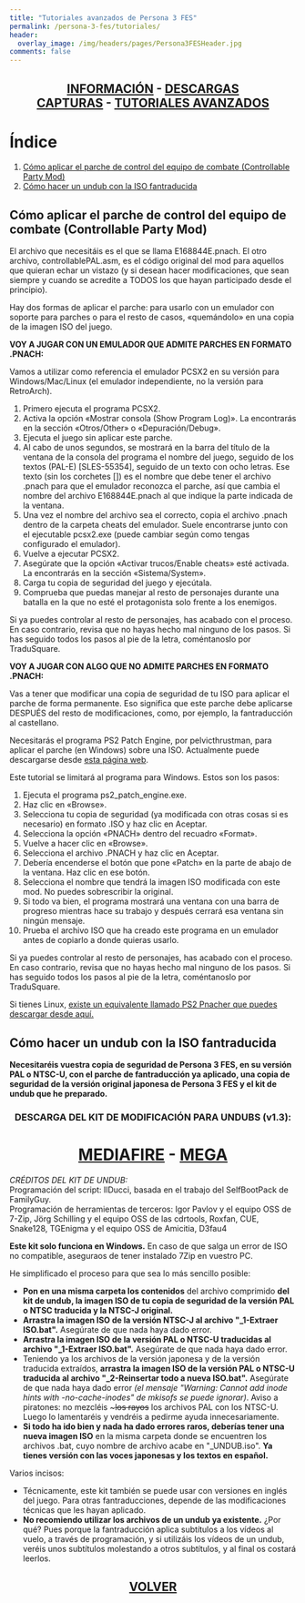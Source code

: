 ```yaml
---
title: "Tutoriales avanzados de Persona 3 FES"
permalink: /persona-3-fes/tutoriales/
header:
  overlay_image: /img/headers/pages/Persona3FESHeader.jpg
comments: false
---
```

<h2 style="text-align: center;"><strong><a href="/persona-3-fes/informacion/">INFORMACIÓN</a> - <a href="/persona-3-fes/descargar/">DESCARGAS</a><br>  
<a href="/persona-3-fes/capturas/">CAPTURAS</a> - <a href="/persona-3-fes/tutoriales/">TUTORIALES AVANZADOS</a><br></strong></h2>

# Índice

1. [Cómo aplicar el parche de control del equipo de combate (Controllable Party Mod)](#tuto1)
2. [Cómo hacer un undub con la ISO fantraducida](#tuto2)

<a name="tuto1"></a>
## Cómo aplicar el parche de control del equipo de combate (Controllable Party Mod)

El archivo que necesitáis es el que se llama E168844E.pnach. El otro 
archivo, controllablePAL.asm, es el código original del mod para aquellos 
que quieran echar un vistazo (y si desean hacer modificaciones, que sean 
siempre y cuando se acredite a TODOS los que hayan participado desde el 
principio).

Hay dos formas de aplicar el parche: para usarlo con un emulador con soporte 
para parches o para el resto de casos, «quemándolo» en una copia de la 
imagen ISO del juego.

**VOY A JUGAR CON UN EMULADOR QUE ADMITE PARCHES EN FORMATO .PNACH:**

Vamos a utilizar como referencia el emulador PCSX2 en su versión para 
Windows/Mac/Linux (el emulador independiente, no la versión para RetroArch).
 1. Primero ejecuta el programa PCSX2.
 2. Activa la opción «Mostrar consola (Show Program Log)». La encontrarás 
    en la sección «Otros/Other» o «Depuración/Debug».
 3. Ejecuta el juego sin aplicar este parche.
 4. Al cabo de unos segundos, se mostrará en la barra del título de la 
    ventana de la consola del programa el nombre del juego, seguido de los 
    textos (PAL-E) [SLES-55354], seguido de un texto con ocho letras. Ese 
    texto (sin los corchetes []) es el nombre que debe tener el archivo 
    .pnach para que el emulador reconozca el parche, así que cambia el 
    nombre del archivo E168844E.pnach al que indique la parte indicada de la 
    ventana.
 5. Una vez el nombre del archivo sea el correcto, copia el archivo .pnach 
    dentro de la carpeta cheats del emulador. Suele encontrarse junto con 
    el ejecutable pcsx2.exe (puede cambiar según como tengas configurado 
    el emulador).
 6. Vuelve a ejecutar PCSX2.
 7. Asegúrate que la opción «Activar trucos/Enable cheats» esté activada. 
    La encontrarás en la sección «Sistema/System».
 8. Carga tu copia de seguridad del juego y ejecútala.
 9. Comprueba que puedas manejar al resto de personajes durante una 
    batalla en la que no esté el protagonista solo frente a los enemigos.

Si ya puedes controlar al resto de personajes, has acabado con el proceso. 
En caso contrario, revisa que no hayas hecho mal ninguno de los pasos. Si 
has seguido todos los pasos al pie de la letra, coméntanoslo por TraduSquare.

**VOY A JUGAR CON ALGO QUE NO ADMITE PARCHES EN FORMATO .PNACH:**

Vas a tener que modificar una copia de seguridad de tu ISO para aplicar el 
parche de forma permanente. Eso significa que este parche debe aplicarse 
DESPUÉS del resto de modificaciones, como, por ejemplo, la fantraducción al 
castellano.

Necesitarás el programa PS2 Patch Engine, por pelvicthrustman, para aplicar 
el parche (en Windows) sobre una ISO. Actualmente puede descargarse desde 
[esta página web](https://www.psx-place.com/threads/ps2-patch-engine-by-pelvicthrustman.19167/).

Este tutorial se limitará al programa para Windows. Estos son los pasos:

 1.  Ejecuta el programa ps2_patch_engine.exe.
 2.  Haz clic en «Browse».
 3.  Selecciona tu copia de seguridad (ya modificada con otras cosas si es 
     necesario) en formato .ISO y haz clic en Aceptar.
 4.  Selecciona la opción «PNACH» dentro del recuadro «Format».
 5.  Vuelve a hacer clic en «Browse».
 6.  Selecciona el archivo .PNACH y haz clic en Aceptar.
 7.  Debería encenderse el botón que pone «Patch» en la parte de abajo de 
     la ventana. Haz clic en ese botón.
 8.  Selecciona el nombre que tendrá la imagen ISO modificada con este mod. 
     No puedes sobrescribir la original.
 9.  Si todo va bien, el programa mostrará una ventana con una barra de 
     progreso mientras hace su trabajo y después cerrará esa ventana sin 
     ningún mensaje.
 10. Prueba el archivo ISO que ha creado este programa en un emulador antes 
     de copiarlo a donde quieras usarlo.

Si ya puedes controlar al resto de personajes, has acabado con el proceso. 
En caso contrario, revisa que no hayas hecho mal ninguno de los pasos. Si 
has seguido todos los pasos al pie de la letra, coméntanoslo por TraduSquare.

Si tienes Linux, [existe un equivalente llamado PS2 Pnacher que puedes descargar desde aquí.](https://github.com/Snaggly/PS2_Pnacher)

<a name="tuto2"></a>
## Cómo hacer un undub con la ISO fantraducida

**Necesitaréis vuestra copia de seguridad de Persona 3 FES, en su versión PAL o NTSC-U, con el parche 
de fantraducción ya aplicado, una copia de seguridad de la versión original japonesa de Persona 3 FES 
y el kit de undub que he preparado.**

<h3 style="text-align: center;">DESCARGA DEL KIT DE MODIFICACIÓN PARA UNDUBS (v1.3):</h3>

<h1 style="text-align: center;"><strong><a href="https://www.mediafire.com/file/hcc7ol8wix3t2l4/KitUndubP3F13.7z/file" target="_blank">MEDIAFIRE</a> - <a href="https://mega.nz/file/EVFAyahR#ud8gu4PKXOYm7ODMaMN-Vx3qjKxIQQ1_qBX1KHI7tZ4" target="_blank">MEGA</a></strong></h1>

_CRÉDITOS DEL KIT DE UNDUB:_  
Programación del script: IlDucci, basada en el trabajo del SelfBootPack de FamilyGuy.  
Programación de herramientas de terceros: Igor Pavlov y el equipo OSS de 7-Zip, Jörg Schilling y el equipo 
OSS de las cdrtools, Roxfan, CUE, Snake128, TGEnigma y el equipo OSS de Amicitia, D3fau4

**Este kit solo funciona en Windows.** En caso de que salga un error de ISO no compatible, aseguraos de tener 
instalado 7Zip en vuestro PC.

He simplificado el proceso para que sea lo más sencillo posible:
 - **Pon en una misma carpeta los contenidos** del archivo comprimido **del kit de undub, la imagen 
   ISO de tu copia de seguridad de la versión PAL o NTSC traducida y la NTSC-J original.**
 - **Arrastra la imagen ISO de la versión NTSC-J al archivo "_1-Extraer ISO.bat".** Asegúrate de que nada 
   haya dado error.
 - **Arrastra la imagen ISO de la versión PAL o NTSC-U traducidas al archivo "_1-Extraer ISO.bat".**
   Asegúrate de que nada haya dado error.
 - Teniendo ya los archivos de la versión japonesa y de la versión traducida extraídos, **arrastra la 
   imagen ISO de la versión PAL o NTSC-U traducida al archivo "_2-Reinsertar todo a nueva ISO.bat".** 
   Asegúrate de que nada haya dado error _(el mensaje "Warning: Cannot add inode hints with -no-cache-inodes" 
   de mkisofs se puede ignorar)_.
   Aviso a piratones: no mezcléis ~~~los rayos~~ los archivos PAL con los NTSC-U. Luego lo lamentaréis 
   y vendréis a pedirme ayuda innecesariamente.
 - **Si todo ha ido bien y nada ha dado errores raros, deberías tener una nueva imagen ISO** en la misma 
   carpeta donde se encuentren los archivos .bat, cuyo nombre de archivo acabe en "_UNDUB.iso". **Ya tienes 
   versión con las voces japonesas y los textos en español.**

Varios incisos:
 - Técnicamente, este kit también se puede usar con versiones en inglés del juego. Para otras fantraducciones, 
   depende de las modificaciones técnicas que les hayan aplicado.
 - **No recomiendo utilizar los archivos de un undub ya existente.** ¿Por qué? Pues porque la fantraducción aplica 
   subtítulos a los vídeos al vuelo, a través de programación, y si utilizáis los vídeos de un undub, veréis unos 
   subtítulos molestando a otros subtítulos, y al final os costará leerlos.


<h2 style="text-align: center;"><a href="/persona-3-fes/"><strong>VOLVER</strong></a></h2>


